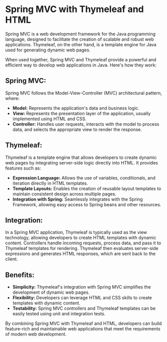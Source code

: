 # Spring MVC with Thymeleaf and HTML

Spring MVC is a web development framework for the Java programming language, designed to facilitate the creation of scalable and robust web applications. Thymeleaf, on the other hand, is a template engine for Java used for generating dynamic web pages.

When used together, Spring MVC and Thymeleaf provide a powerful and efficient way to develop web applications in Java. Here's how they work:

## Spring MVC:
Spring MVC follows the Model-View-Controller (MVC) architectural pattern, where:
- **Model:** Represents the application's data and business logic.
- **View:** Represents the presentation layer of the application, usually implemented using HTML and CSS.
- **Controller:** Handles user requests, interacts with the model to process data, and selects the appropriate view to render the response.

## Thymeleaf:
Thymeleaf is a template engine that allows developers to create dynamic web pages by integrating server-side logic directly into HTML. It provides features such as:
- **Expression Language:** Allows the use of variables, conditionals, and iteration directly in HTML templates.
- **Template Layouts:** Enables the creation of reusable layout templates to maintain consistent design across multiple pages.
- **Integration with Spring:** Seamlessly integrates with the Spring Framework, allowing easy access to Spring beans and other resources.

## Integration:
In a Spring MVC application, Thymeleaf is typically used as the view technology, allowing developers to create HTML templates with dynamic content. Controllers handle incoming requests, process data, and pass it to Thymeleaf templates for rendering. Thymeleaf then evaluates server-side expressions and generates HTML responses, which are sent back to the client.

## Benefits:
- **Simplicity:** Thymeleaf's integration with Spring MVC simplifies the development of dynamic web pages.
- **Flexibility:** Developers can leverage HTML and CSS skills to create templates with dynamic content.
- **Testability:** Spring MVC controllers and Thymeleaf templates can be easily tested using unit and integration tests.

By combining Spring MVC with Thymeleaf and HTML, developers can build feature-rich and maintainable web applications that meet the requirements of modern web development.

